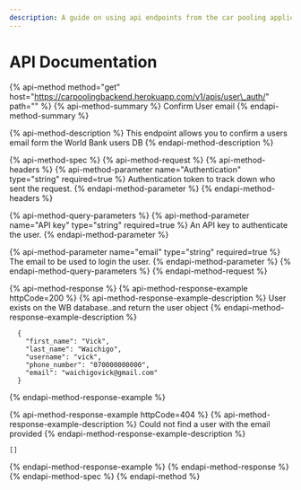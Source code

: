 ```yaml
---
description: A guide on using api endpoints from the car pooling application backend.
---
```


# API Documentation

{% api-method method="get" host="https://carpoolingbackend.herokuapp.com/v1/apis/user\_auth/" path="" %}
{% api-method-summary %}
Confirm User email
{% endapi-method-summary %}

{% api-method-description %}
This endpoint allows you to confirm a users email form the World Bank users DB
{% endapi-method-description %}

{% api-method-spec %}
{% api-method-request %}
{% api-method-headers %}
{% api-method-parameter name="Authentication" type="string" required=true %}
Authentication token to track down who sent the request.
{% endapi-method-parameter %}
{% endapi-method-headers %}

{% api-method-query-parameters %}
{% api-method-parameter name="API key" type="string" required=true %}
An API key to authenticate the user.
{% endapi-method-parameter %}

{% api-method-parameter name="email" type="string" required=true %}
The email to be used to login the user.
{% endapi-method-parameter %}
{% endapi-method-query-parameters %}
{% endapi-method-request %}

{% api-method-response %}
{% api-method-response-example httpCode=200 %}
{% api-method-response-example-description %}
User exists on the WB database..and return the user object
{% endapi-method-response-example-description %}

```
  {
    "first_name": "Vick",
    "last_name": "Waichigo",
    "username": "vick",
    "phone_number": "070000000000",
    "email": "waichigovick@gmail.com"
  }
```
{% endapi-method-response-example %}

{% api-method-response-example httpCode=404 %}
{% api-method-response-example-description %}
Could not find a user with the email provided
{% endapi-method-response-example-description %}

```
[]
```
{% endapi-method-response-example %}
{% endapi-method-response %}
{% endapi-method-spec %}
{% endapi-method %}



